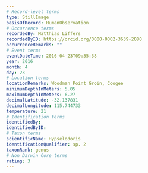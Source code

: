 ```yaml
---
# Record-level terms
type: StillImage
basisOfRecord: HumanObservation
# Occurrence terms
recordedBy: Matthias Liffers
recordedByID: https://orcid.org/0000-0002-3639-2080
occurrenceRemarks: ""
# Event terms
eventDateTime: 2016-04-23T09:55:38
year: 2016
month: 4
day: 23
# Location terms
locationRemarks: Woodman Point Groin, Coogee
minimumDepthInMeters: 5.05
maximumDepthInMeters: 6.27
decimalLatitude: -32.137831
decimalLongitude: 115.744733
temperature: 21
# Identification terms
identifiedBy: 
identifiedByID: 
# Taxon terms
scientificName: Hypselodoris
identificationQualifier: sp. 2
taxonRank: genus
# Non Darwin Core terms
rating: 3
---
```

